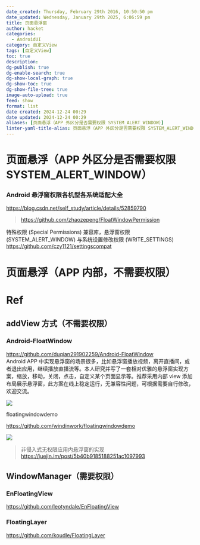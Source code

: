 ```yaml
---
date_created: Thursday, February 29th 2016, 10:50:50 pm
date_updated: Wednesday, January 29th 2025, 6:06:59 pm
title: 页面悬浮窗
author: hacket
categories:
  - AndroidUI
category: 自定义View
tags: [自定义View]
toc: true
description: 
dg-publish: true
dg-enable-search: true
dg-show-local-graph: true
dg-show-toc: true
dg-show-file-tree: true
image-auto-upload: true
feed: show
format: list
date created: 2024-12-24 00:29
date updated: 2024-12-24 00:29
aliases: [页面悬浮（APP 外区分是否需要权限 SYSTEM_ALERT_WINDOW）]
linter-yaml-title-alias: 页面悬浮（APP 外区分是否需要权限 SYSTEM_ALERT_WINDOW）
---
```


# 页面悬浮（APP 外区分是否需要权限 SYSTEM_ALERT_WINDOW）

### Android 悬浮窗权限各机型各系统适配大全

<https://blog.csdn.net/self_study/article/details/52859790>

> <https://github.com/zhaozepeng/FloatWindowPermission>

特殊权限 (Special Permissions) 兼容库，悬浮窗权限 (SYSTEM_ALERT_WINDOW) 与系统设置修改权限 (WRITE_SETTINGS)<br /><https://github.com/czy1121/settingscompat>

# 页面悬浮（APP 内部，不需要权限）

# Ref

## addView 方式（不需要权限）

### Android-FloatWindow

<https://github.com/duqian291902259/Android-FloatWindow><br />Android APP 中实现悬浮窗的场景很多，比如悬浮窗播放视频，离开直播间，或者退出应用，继续播放直播流等。本人研究并写了一套相对优雅的悬浮窗实现方案，缩放，移动，关闭，点击，自定义某个页面显示等。推荐采用内部 view 添加布局展示悬浮窗，此方案在线上稳定运行，无兼容性问题，可根据需要自行修改，欢迎交流。<br />

![](https://github.com/duqian291902259/Android-FloatWindow/raw/master/screenshot/float-window-no-permission-1.png#id=XiRus&originHeight=580&originWidth=324&originalType=binary&ratio=1&rotation=0&showTitle=false&status=done&style=none&title=)<br />

floatingwindowdemo<br />

<https://github.com/windinwork/floatingwindowdemo><br />

![](https://github.com/windinwork/floatingwindowdemo/raw/master/art/gif_floating_window_demo.gif#id=iIrHd&originHeight=720&originWidth=400&originalType=binary&ratio=1&rotation=0&showTitle=false&status=done&style=none&title=)

> 非侵入式无权限应用内悬浮窗的实现<br /><https://juejin.im/post/5b40b9185188251ac1097993>

## WindowManager（需要权限）

### EnFloatingView

<https://github.com/leotyndale/EnFloatingView>

### FloatingLayer

<https://github.com/koudle/FloatingLayer>
